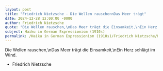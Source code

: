 ```yaml
---
layout: post
title: "Friedrich Nietzsche - Die Wellen rauschennDas Meer trägt"
date: 2024-12-28 12:00:00 -0000
author: Friedrich Nietzsche
quote: "Die Wellen rauschen,\nDas Meer trägt die Einsamkeit,\nEin Herz schlägt im Wind."
subject: Haiku in German Expressionism (1910s)
permalink: /Haiku in German Expressionism (1910s)/Friedrich Nietzsche/Friedrich Nietzsche - Die Wellen rauschennDas Meer trägt
---
```


Die Wellen rauschen,\nDas Meer trägt die Einsamkeit,\nEin Herz schlägt im Wind.

- Friedrich Nietzsche
